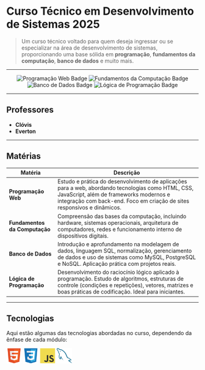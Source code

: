 # Curso Técnico em Desenvolvimento de Sistemas 2025
> Um curso técnico voltado para quem deseja ingressar ou se especializar na área de desenvolvimento de sistemas, proporcionando uma base sólida em **programação**, **fundamentos da computação**, **banco de dados** e muito mais.

---

<div align="center">
  
  <img src="https://img.shields.io/badge/Programação%20Web-Front%20e%20Back-green" alt="Programação Web Badge"/>
  <img src="https://img.shields.io/badge/Fundamentos%20da%20Computação-Teoria-blue" alt="Fundamentos da Computação Badge"/>
  <img src="https://img.shields.io/badge/Banco%20de%20Dados-SQL-yellow" alt="Banco de Dados Badge"/>
  <img src="https://img.shields.io/badge/Lógica%20de%20Programação-Algoritmos%20e%20Estruturas%20de%20Dados-orange" alt="Lógica de Programação Badge"/>

</div>

---

## Professores

- **Clóvis**
- **Everton**

---

## Matérias

| Matéria                    | Descrição                                                                                              |
|----------------------------|--------------------------------------------------------------------------------------------------------|
| **Programação Web**        | Estudo e prática do desenvolvimento de aplicações para a web, abordando tecnologias como HTML, CSS, JavaScript, além de frameworks modernos e integração com back-end. Foco em criação de sites responsivos e dinâmicos. |
| **Fundamentos da Computação** | Compreensão das bases da computação, incluindo hardware, sistemas operacionais, arquitetura de computadores, redes e funcionamento interno de dispositivos digitais. |
| **Banco de Dados**         | Introdução e aprofundamento na modelagem de dados, linguagem SQL, normalização, gerenciamento de dados e uso de sistemas como MySQL, PostgreSQL e NoSQL. Aplicação prática com projetos reais. |
| **Lógica de Programação**  | Desenvolvimento do raciocínio lógico aplicado à programação. Estudo de algoritmos, estruturas de controle (condições e repetições), vetores, matrizes e boas práticas de codificação. Ideal para iniciantes. |
---


## Tecnologias

Aqui estão algumas das tecnologias abordadas no curso, dependendo da ênfase de cada módulo:

<div>
  <img height="40" src="https://raw.githubusercontent.com/devicons/devicon/master/icons/html5/html5-original.svg" alt="HTML5"/> 
  <img height="40" src="https://raw.githubusercontent.com/devicons/devicon/master/icons/css3/css3-original.svg" alt="CSS3"/>
  <img height="40" src="https://raw.githubusercontent.com/devicons/devicon/master/icons/javascript/javascript-original.svg" alt="JavaScript"/>
  <img height="40" src="https://raw.githubusercontent.com/devicons/devicon/master/icons/mysql/mysql-original.svg" alt="MySQL"/>


</div>



